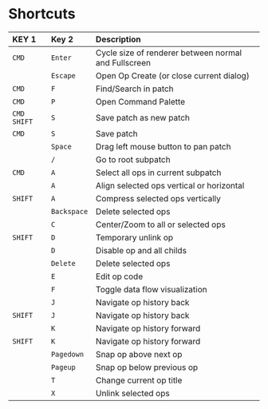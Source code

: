 # Shortcuts



| KEY 1 | Key 2 | Description |
| :--- | :--- | :--- |
| `CMD`  | `Enter`   | Cycle size of renderer between normal and Fullscreen |
|  | `Escape`   | Open Op Create \(or close current dialog\) |
| `CMD`  | `F`   | Find/Search in patch |
| `CMD`  | `P`   | Open Command Palette |
| `CMD`  `SHIFT`  | `S`   | Save patch as new patch |
| `CMD`  | `S`   | Save patch |
|  | `Space`   | Drag left mouse button to pan patch |
|  | `/`   | Go to root subpatch |
| `CMD`  | `A`   | Select all ops in current subpatch |
|  | `A`   | Align selected ops vertical or horizontal |
| `SHIFT`  | `A`   | Compress selected ops vertically |
|  | `Backspace`   | Delete selected ops |
|  | `C`   | Center/Zoom to all or selected ops |
| `SHIFT`  | `D`   | Temporary unlink op |
|  | `D`   | Disable op and all childs |
|  | `Delete`   | Delete selected ops |
|  | `E`   | Edit op code |
|  | `F`   | Toggle data flow visualization |
|  | `J`   | Navigate op history back |
| `SHIFT`  | `J`   | Navigate op history back |
|  | `K`   | Navigate op history forward |
| `SHIFT`  | `K`   | Navigate op history forward |
|  | `Pagedown`   | Snap op above next op |
|  | `Pageup`   | Snap op below previous op |
|  | `T`   | Change current op title |
|  | `X`   | Unlink selected ops |

